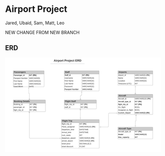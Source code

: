 # Airport Project

Jared, Ubaid, Sam, Matt, Leo


NEW CHANGE FROM NEW BRANCH


## ERD

![](images/airport_project_erd_v2.png)
